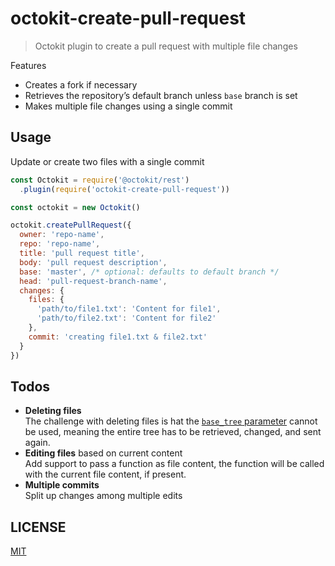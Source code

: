 # octokit-create-pull-request

> Octokit plugin to create a pull request with multiple file changes

Features

- Creates a fork if necessary
- Retrieves the repository’s default branch unless `base` branch is set
- Makes multiple file changes using a single commit

## Usage

Update or create two files with a single commit

```js
const Octokit = require('@octokit/rest')
  .plugin(require('octokit-create-pull-request'))

const octokit = new Octokit()

octokit.createPullRequest({
  owner: 'repo-name',
  repo: 'repo-name',
  title: 'pull request title',
  body: 'pull request description',
  base: 'master', /* optional: defaults to default branch */
  head: 'pull-request-branch-name',
  changes: {
    files: {
      'path/to/file1.txt': 'Content for file1',
      'path/to/file2.txt': 'Content for file2'
    },
    commit: 'creating file1.txt & file2.txt'
  }
})
```

## Todos

- **Deleting files**  
  The challenge with deleting files is hat the [`base_tree` parameter](https://developer.github.com/v3/git/trees/#create-a-tree) cannot be used, meaning the entire tree has to be retrieved, changed, and sent again.
- **Editing files** based on current content  
  Add support to pass a function as file content, the function will be called with the current file content, if present.
- **Multiple commits**  
  Split up changes among multiple edits

## LICENSE

[MIT](LICENSE)
